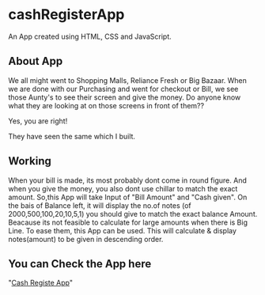 # cashRegisterApp
An App created using HTML, CSS and JavaScript.

## About App
We all might went to Shopping Malls, Reliance Fresh or Big Bazaar.
When we are done with our Purchasing and went for checkout or Bill, we see those Aunty's to see their screen and give the money.
Do anyone know what they are looking at on those screens in front of them??

Yes, you are right!

They have seen the same which I built.

## Working
When your bill is made, its most probably dont come in round figure. And when you give the money, you also dont use chillar to match the exact amount.
So,this App will take Input of "Bill Amount" and "Cash given".
On the bais of Balance left, it will display the no.of notes (of 2000,500,100,20,10,5,1) you should give to match the exact balance Amount.
Beacause its not feasible to calculate for large amounts when there is Big Line. To ease them, this App can be used.
This will calculate & display notes(amount) to be given in descending order.

## You can Check the App here
"[Cash Registe App](https://arushijain-cash-register.netlify.app/)"
